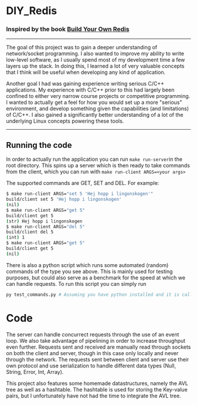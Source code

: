 # DIY_Redis

### Inspired by the book [Build Your Own Redis](https://build-your-own.org/redis/)  

---
The goal of this project was to gain a deeper understanding of network/socket programming. I also wanted to improve my ability to write low-level software, as I usually spend most of my development time a few layers up the stack. In doing this, I learned a lot of very valuable concepts that I think will be useful when developing any kind of application.

Another goal I had was gaining experience writing serious C/C++ applications. My experience with C/C++ prior to this had largely been confined to either very narrow course projects or competitive programming. I wanted to actually get a feel for how you would set up a more "serious" environment, and develop something given the capabilities (and limitations) of C/C++. I also gained a significantly better understanding of a lot of the underlying Linux concepts powering these tools.

---

## Running the code 
In order to actually run the application you can run `make run-server`in the root directory. This spins up a server which is then ready to take commands from the client, which you can run with `make run-client ARGS=<your args>`

The supported commands are GET, SET and DEL. For example:
```bash
$ make run-client ARGS="set 5 'Hej hopp i lingonskogen'"
build/client set 5 'Hej hopp i lingonskogen'
(nil)
$ make run-client ARGS="get 5"
build/client get 5
(str) Hej hopp i lingonskogen
$ make run-client ARGS="del 5"
build/client del 5
(int) 1
$ make run-client ARGS="get 5"
build/client get 5
(nil)
```

There is also a python script which runs some automated (random) commands of the type you see above. This is mainly used for testing purposes, but could also serve as a benchmark for the speed at which we can handle requests. To run this script you can simply run

```sh
py test_commands.py # Assuming you have python installed and it is called py
```
# Code
The server can handle concurrect requests through the use of an event loop. We also take advantage of pipelining in order to increase throughput even further. Requests sent and received are manually read through sockets on both the client and server, though in this case only locally and never through the network. The requests sent between client and server use their own protocol and use serialization to handle different data types (Null, String, Error, Int, Array). 

This project also features some homemade datastructures, namely the AVL tree as well as a hashtable. The hashtable is used for storing the Key-value pairs, but I unfortunately have not had the time to integrate the AVL tree.